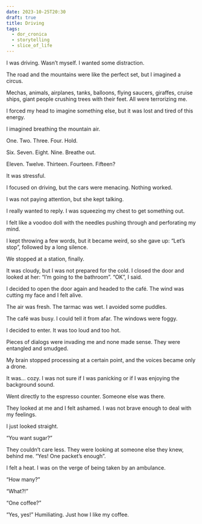 ```yaml
---
date: 2023-10-25T20:30
draft: true
title: Driving
tags:
  - dor_cronica
  - storytelling
  - slice_of_life
---
```

I was driving. Wasn’t myself. I wanted some distraction.

The road and the mountains were like the perfect set, but I imagined a circus.

Mechas, animals, airplanes, tanks, balloons, flying saucers, giraffes, cruise ships, giant people crushing trees with their feet. All were terrorizing me.

I forced my head to imagine something else, but it was lost and tired of this energy.

I imagined breathing the mountain air.

One. Two. Three. Four. Hold.

Six. Seven. Eight. Nine. Breathe out.

Eleven. Twelve. Thirteen. Fourteen. Fifteen?

It was stressful.

I focused on driving, but the cars were menacing. Nothing worked.

I was not paying attention, but she kept talking.

I really wanted to reply. I was squeezing my chest to get something out.

I felt like a voodoo doll with the needles pushing through and perforating my mind.

I kept throwing a few words, but it became weird, so she gave up: “Let’s stop”, followed by a long silence.

We stopped at a station, finally.

It was cloudy, but I was not prepared for the cold. I closed the door and looked at her: “I’m going to the bathroom”. “OK”, I said.

I decided to open the door again and headed to the café. The wind was cutting my face and I felt alive.

The air was fresh. The tarmac was wet. I avoided some puddles.

The café was busy. I could tell it from afar. The windows were foggy.

I decided to enter. It was too loud and too hot.

Pieces of dialogs were invading me and none made sense. They were entangled and smudged.

My brain stopped processing at a certain point, and the voices became only a drone.

It was… cozy. I was not sure if I was panicking or if I was enjoying the background sound.

Went directly to the espresso counter. Someone else was there.

They looked at me and I felt ashamed. I was not brave enough to deal with my feelings.

I just looked straight.

“You want sugar?”

They couldn’t care less. They were looking at someone else they knew, behind me. “Yes! One packet’s enough”.

I felt a heat. I was on the verge of being taken by an ambulance.

“How many?”

“What?!”

“One coffee?”

“Yes, yes!” Humiliating. Just how I like my coffee.